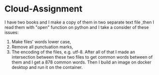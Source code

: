 # Cloud-Assignment
I have two books and I make a copy of them in two separate text file ,then I read them with "open" function on python and I take a consider of these issues:
1. Make files' words lower case,
2. Remove all punctuation marks,
3. The encoding of the files, e.g. utf-8.
After all of that I made an intersection between these two files to get common words between of them and I get a 878 common words.
Then I build an image on docker desktop and run it on the container.
